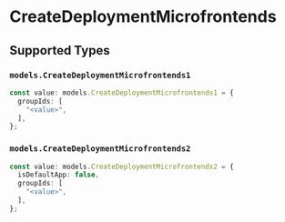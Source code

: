 # CreateDeploymentMicrofrontends


## Supported Types

### `models.CreateDeploymentMicrofrontends1`

```typescript
const value: models.CreateDeploymentMicrofrontends1 = {
  groupIds: [
    "<value>",
  ],
};
```

### `models.CreateDeploymentMicrofrontends2`

```typescript
const value: models.CreateDeploymentMicrofrontends2 = {
  isDefaultApp: false,
  groupIds: [
    "<value>",
  ],
};
```

